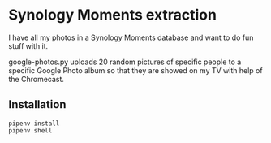 Synology Moments extraction
===========================

I have all my photos in a Synology Moments database and want to do fun stuff with it.

google-photos.py uploads 20 random pictures of specific people to a specific Google Photo album so that they are showed on my TV with help of the Chromecast.

Installation
------------

```
pipenv install
pipenv shell

```
